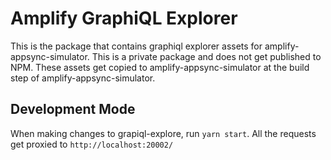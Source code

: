# Amplify GraphiQL Explorer

This is the package that contains graphiql explorer assets for amplify-appsync-simulator. This is a private package and does not get published to NPM. These assets get copied to amplify-appsync-simulator at the build step of amplify-appsync-simulator.

## Development Mode

When making changes to grapiql-explore, run `yarn start`. All the requests get proxied to `http://localhost:20002/`
